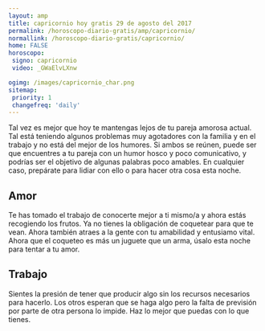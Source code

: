 ```yaml
---
layout: amp
title: capricornio hoy gratis 29 de agosto del 2017 
permalink: /horoscopo-diario-gratis/amp/capricornio/
normallink: /horoscopo-diario-gratis/capricornio/
home: FALSE
horoscopo:
 signo: capricornio
 video: _GWaElvLXnw

ogimg: /images/capricornio_char.png
sitemap:
 priority: 1
 changefreq: 'daily'
---
```



Tal vez es mejor que hoy te mantengas lejos de tu pareja amorosa actual. Tal está teniendo algunos problemas muy agotadores con la familia y en el trabajo y no está del mejor de los humores. Si ambos se reúnen, puede ser que encuentres a tu pareja con un humor hosco y poco comunicativo, y podrías ser el objetivo de algunas palabras poco amables. En cualquier caso, prepárate para lidiar con ello o para hacer otra cosa esta noche.

## Amor

Te has tomado el trabajo de conocerte mejor a ti mismo/a y ahora estás recogiendo los frutos. Ya no tienes la obligación de coquetear para que te vean. Ahora también atraes a la gente con tu amabilidad y entusiamo vital. Ahora que el coqueteo es más un juguete que un arma, úsalo esta noche para tentar a tu amor.

## Trabajo

Sientes la presión de tener que producir algo sin los recursos necesarios para hacerlo. Los otros esperan que se haga algo pero la falta de previsión por parte de otra persona lo impide. Haz lo mejor que puedas con lo que tienes.